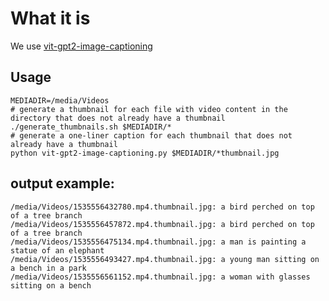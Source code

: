 # What it is

We use [vit-gpt2-image-captioning](https://huggingface.co/nlpconnect/vit-gpt2-image-captioning)

## Usage

```
MEDIADIR=/media/Videos
# generate a thumbnail for each file with video content in the directory that does not already have a thumbnail
./generate_thumbnails.sh $MEDIADIR/*
# generate a one-liner caption for each thumbnail that does not already have a thumbnail
python vit-gpt2-image-captioning.py $MEDIADIR/*thumbnail.jpg
```

## output example:

```
/media/Videos/1535556432780.mp4.thumbnail.jpg: a bird perched on top of a tree branch
/media/Videos/1535556457872.mp4.thumbnail.jpg: a bird perched on top of a tree branch
/media/Videos/1535556475134.mp4.thumbnail.jpg: a man is painting a statue of an elephant
/media/Videos/1535556493427.mp4.thumbnail.jpg: a young man sitting on a bench in a park
/media/Videos/1535556561152.mp4.thumbnail.jpg: a woman with glasses sitting on a bench
```